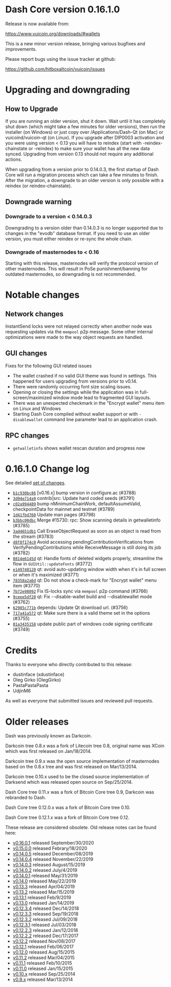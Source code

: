 Dash Core version 0.16.1.0
==========================

Release is now available from:

  <https://www.vuicoin.org/downloads/#wallets>

This is a new minor version release, bringing various bugfixes and improvements.

Please report bugs using the issue tracker at github:

  <https://github.com/hitboxaltcoin/vuicoin/issues>


Upgrading and downgrading
=========================

How to Upgrade
--------------

If you are running an older version, shut it down. Wait until it has completely
shut down (which might take a few minutes for older versions), then run the
installer (on Windows) or just copy over /Applications/Dash-Qt (on Mac) or
vuicoind/vuicoin-qt (on Linux). If you upgrade after DIP0003 activation and you were
using version < 0.13 you will have to reindex (start with -reindex-chainstate
or -reindex) to make sure your wallet has all the new data synced. Upgrading
from version 0.13 should not require any additional actions.

When upgrading from a version prior to 0.14.0.3, the
first startup of Dash Core will run a migration process which can take a few
minutes to finish. After the migration, a downgrade to an older version is only
possible with a reindex (or reindex-chainstate).

Downgrade warning
-----------------

### Downgrade to a version < 0.14.0.3

Downgrading to a version older than 0.14.0.3 is no longer supported due to
changes in the "evodb" database format. If you need to use an older version,
you must either reindex or re-sync the whole chain.

### Downgrade of masternodes to < 0.16

Starting with this release, masternodes will verify the protocol version of other
masternodes. This will result in PoSe punishment/banning for outdated masternodes,
so downgrading is not recommended.

Notable changes
===============

Network changes
---------------
InstantSend locks were not relayed correctly when another node was requesting updates via the `mempool`
p2p message. Some other internal optimizations were made to the way object requests are handled.

GUI changes
-----------
Fixes for the following GUI related issues
- The wallet crashed if no valid GUI theme was found in settings.
This happened for users upgrading from versions prior to v0.14.
- There were randomly occurring font size scaling issues.
- Opening or closing the settings while the application was in full-screen/maximized
window mode lead to fragmented GUI layouts.
- There was an unexpected checkmark in the "Encrypt wallet" menu item on Linux and Windows
- Starting Dash Core compiled without wallet support or with `-disablewallet` command line
parameter lead to an application crash.

RPC changes
-----------
- `getwalletinfo` shows wallet rescan duration and progress now

0.16.1.0 Change log
===================

See detailed [set of changes](https://github.com/hitboxaltcoin/vuicoin/compare/v0.16.0.1...hitboxaltcoin:v0.16.1.0).

- [`b1c930bc86`](https://github.com/hitboxaltcoin/vuicoin/commit/b1c930bc86) [v0.16.x] bump version in configure.ac (#3788)
- [`3d94e714a9`](https://github.com/hitboxaltcoin/vuicoin/commit/3d94e714a9) contrib|src: Update hard coded seeds (#3791)
- [`c02a994489`](https://github.com/hitboxaltcoin/vuicoin/commit/c02a994489) bump nMinimumChainWork, defaultAssumeValid, checkpointData for mainnet and testnet (#3789)
- [`1d41fbd760`](https://github.com/hitboxaltcoin/vuicoin/commit/1d41fbd760) Update man pages (#3798)
- [`b3bbc00dbc`](https://github.com/hitboxaltcoin/vuicoin/commit/b3bbc00dbc) Merge #15730: rpc: Show scanning details in getwalletinfo (#3785)
- [`3ad4651db1`](https://github.com/hitboxaltcoin/vuicoin/commit/3ad4651db1) Call EraseObjectRequest as soon as an object is read from the stream (#3783)
- [`d8f8f174c0`](https://github.com/hitboxaltcoin/vuicoin/commit/d8f8f174c0) Avoid accessing pendingContributionVerifications from VerifyPendingContributions while ReceiveMessage is still doing its job (#3782)
- [`0814e6145d`](https://github.com/hitboxaltcoin/vuicoin/commit/0814e6145d) qt: Handle fonts of deleted widgets properly, streamline the flow in `GUIUtil::updateFonts` (#3772)
- [`e149740120`](https://github.com/hitboxaltcoin/vuicoin/commit/e149740120) qt: avoid auto-updating window width when it's in full screen or when it's maximized (#3771)
- [`78358a2a6d`](https://github.com/hitboxaltcoin/vuicoin/commit/78358a2a6d) qt: Do not show a check-mark for "Encrypt wallet" menu item (#3770)
- [`7b72e98092`](https://github.com/hitboxaltcoin/vuicoin/commit/7b72e98092) Fix IS-locks sync via `mempool` p2p command (#3766)
- [`9ceee5df20`](https://github.com/hitboxaltcoin/vuicoin/commit/9ceee5df20) qt: Fix --disable-wallet build and --disablewallet mode (#3762)
- [`62985c771b`](https://github.com/hitboxaltcoin/vuicoin/commit/62985c771b) depends: Update Qt download url. (#3756)
- [`717a41a572`](https://github.com/hitboxaltcoin/vuicoin/commit/717a41a572) qt: Make sure there is a valid theme set in the options (#3755)
- [`01a3435158`](https://github.com/hitboxaltcoin/vuicoin/commit/01a3435158) update public part of windows code signing certificate (#3749)

Credits
=======

Thanks to everyone who directly contributed to this release:

- dustinface (xdustinface)
- Oleg Girko (OlegGirko)
- PastaPastaPasta
- UdjinM6

As well as everyone that submitted issues and reviewed pull requests.

Older releases
==============

Dash was previously known as Darkcoin.

Darkcoin tree 0.8.x was a fork of Litecoin tree 0.8, original name was XCoin
which was first released on Jan/18/2014.

Darkcoin tree 0.9.x was the open source implementation of masternodes based on
the 0.8.x tree and was first released on Mar/13/2014.

Darkcoin tree 0.10.x used to be the closed source implementation of Darksend
which was released open source on Sep/25/2014.

Dash Core tree 0.11.x was a fork of Bitcoin Core tree 0.9,
Darkcoin was rebranded to Dash.

Dash Core tree 0.12.0.x was a fork of Bitcoin Core tree 0.10.

Dash Core tree 0.12.1.x was a fork of Bitcoin Core tree 0.12.

These release are considered obsolete. Old release notes can be found here:

- [v0.16.0.1](https://github.com/hitboxaltcoin/vuicoin/blob/master/doc/release-notes/vuicoin/release-notes-0.16.0.1.md) released September/30/2020
- [v0.15.0.0](https://github.com/hitboxaltcoin/vuicoin/blob/master/doc/release-notes/vuicoin/release-notes-0.15.0.0.md) released Febrary/18/2020
- [v0.14.0.5](https://github.com/hitboxaltcoin/vuicoin/blob/master/doc/release-notes/vuicoin/release-notes-0.14.0.5.md) released December/08/2019
- [v0.14.0.4](https://github.com/hitboxaltcoin/vuicoin/blob/master/doc/release-notes/vuicoin/release-notes-0.14.0.4.md) released November/22/2019
- [v0.14.0.3](https://github.com/hitboxaltcoin/vuicoin/blob/master/doc/release-notes/vuicoin/release-notes-0.14.0.3.md) released August/15/2019
- [v0.14.0.2](https://github.com/hitboxaltcoin/vuicoin/blob/master/doc/release-notes/vuicoin/release-notes-0.14.0.2.md) released July/4/2019
- [v0.14.0.1](https://github.com/hitboxaltcoin/vuicoin/blob/master/doc/release-notes/vuicoin/release-notes-0.14.0.1.md) released May/31/2019
- [v0.14.0](https://github.com/hitboxaltcoin/vuicoin/blob/master/doc/release-notes/vuicoin/release-notes-0.14.0.md) released May/22/2019
- [v0.13.3](https://github.com/hitboxaltcoin/vuicoin/blob/master/doc/release-notes/vuicoin/release-notes-0.13.3.md) released Apr/04/2019
- [v0.13.2](https://github.com/hitboxaltcoin/vuicoin/blob/master/doc/release-notes/vuicoin/release-notes-0.13.2.md) released Mar/15/2019
- [v0.13.1](https://github.com/hitboxaltcoin/vuicoin/blob/master/doc/release-notes/vuicoin/release-notes-0.13.1.md) released Feb/9/2019
- [v0.13.0](https://github.com/hitboxaltcoin/vuicoin/blob/master/doc/release-notes/vuicoin/release-notes-0.13.0.md) released Jan/14/2019
- [v0.12.3.4](https://github.com/hitboxaltcoin/vuicoin/blob/master/doc/release-notes/vuicoin/release-notes-0.12.3.4.md) released Dec/14/2018
- [v0.12.3.3](https://github.com/hitboxaltcoin/vuicoin/blob/master/doc/release-notes/vuicoin/release-notes-0.12.3.3.md) released Sep/19/2018
- [v0.12.3.2](https://github.com/hitboxaltcoin/vuicoin/blob/master/doc/release-notes/vuicoin/release-notes-0.12.3.2.md) released Jul/09/2018
- [v0.12.3.1](https://github.com/hitboxaltcoin/vuicoin/blob/master/doc/release-notes/vuicoin/release-notes-0.12.3.1.md) released Jul/03/2018
- [v0.12.2.3](https://github.com/hitboxaltcoin/vuicoin/blob/master/doc/release-notes/vuicoin/release-notes-0.12.2.3.md) released Jan/12/2018
- [v0.12.2.2](https://github.com/hitboxaltcoin/vuicoin/blob/master/doc/release-notes/vuicoin/release-notes-0.12.2.2.md) released Dec/17/2017
- [v0.12.2](https://github.com/hitboxaltcoin/vuicoin/blob/master/doc/release-notes/vuicoin/release-notes-0.12.2.md) released Nov/08/2017
- [v0.12.1](https://github.com/hitboxaltcoin/vuicoin/blob/master/doc/release-notes/vuicoin/release-notes-0.12.1.md) released Feb/06/2017
- [v0.12.0](https://github.com/hitboxaltcoin/vuicoin/blob/master/doc/release-notes/vuicoin/release-notes-0.12.0.md) released Aug/15/2015
- [v0.11.2](https://github.com/hitboxaltcoin/vuicoin/blob/master/doc/release-notes/vuicoin/release-notes-0.11.2.md) released Mar/04/2015
- [v0.11.1](https://github.com/hitboxaltcoin/vuicoin/blob/master/doc/release-notes/vuicoin/release-notes-0.11.1.md) released Feb/10/2015
- [v0.11.0](https://github.com/hitboxaltcoin/vuicoin/blob/master/doc/release-notes/vuicoin/release-notes-0.11.0.md) released Jan/15/2015
- [v0.10.x](https://github.com/hitboxaltcoin/vuicoin/blob/master/doc/release-notes/vuicoin/release-notes-0.10.0.md) released Sep/25/2014
- [v0.9.x](https://github.com/hitboxaltcoin/vuicoin/blob/master/doc/release-notes/vuicoin/release-notes-0.9.0.md) released Mar/13/2014
